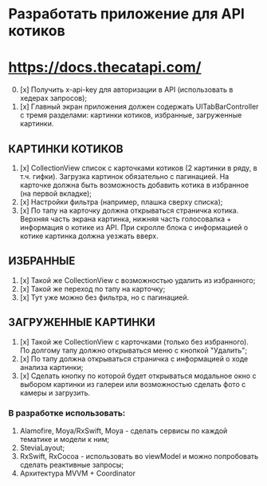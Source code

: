 # Разработать приложение для API котиков
# https://docs.thecatapi.com/

0. [x] Получить x-api-key для авторизации в API (использовать в хедерах запросов);
1. [x] Главный экран приложения должен содержать UITabBarController с тремя разделами: картинки котиков, избранные, загруженные картинки.

## КАРТИНКИ КОТИКОВ
1. [x] CollectionView список с карточками котиков (2 картинки в ряду, в т.ч. гифки). Загрузка картинок обязательно с пагинацией. На карточке должна быть возможность добавить котика в избранное (на первой вкладке);
2. [x] Настройки фильтра (например, плашка сверху списка);
3. [x] По тапу на карточку должна открываться страничка котика. Верхняя часть экрана картинка, нижняя часть голосовалка + информация о котике из API. При скролле блока с информацией о котике картинка должна уезжать вверх.

## ИЗБРАННЫЕ
1. [x] Такой же CollectionView с возможностью удалить из избранного;
2. [x] Такой же переход по тапу на карточку;
3. [x] Тут уже можно без фильтра, но с пагинацией.

## ЗАГРУЖЕННЫЕ КАРТИНКИ
1. [x] Такой же CollectionView с карточками (только без избранного). По долгому тапу должно открываться меню с кнопкой "Удалить";
2. [x] По тапу должна открываться страничка с информацией о ходе анализа картинки;
3. [x] Сделать кнопку по которой будет открываться модальное окно с выбором картинки из галереи или возможностью сделать фото с камеры и загрузить.

### В разработке использовать:
1. Alamofire, Moya/RxSwift, Moya - сделать сервисы по каждой тематике и модели к ним;
2. SteviaLayout;
3. RxSwift, RxCocoa - использовать во viewModel и можно попробовать сделать реактивные запросы;
4. Архитектура MVVM + Coordinator
